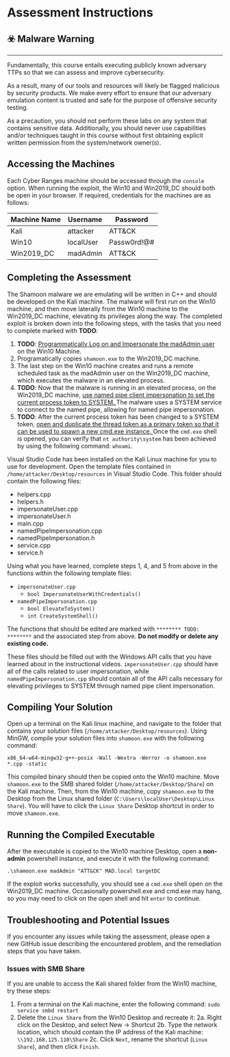 # Assessment Instructions

## :biohazard: Malware Warning

---

Fundamentally, this course entails executing publicly known adversary TTPs so that we can assess and improve cybersecurity.

As a result, many of our tools and resources will likely be flagged malicious by security products. We make every effort to ensure that our adversary emulation content is trusted and safe for the purpose of offensive security testing.

As a precaution, you should not perform these labs on any system that contains sensitive data. Additionally, you should never use capabilities and/or techniques taught in this course without first obtaining explicit written permission from the system/network owner(s).

## Accessing the Machines

Each Cyber Ranges machine should be accessed through the `console` option. When running the exploit, the Win10 and Win2019_DC should both be open in your browser. If required, credentials for the machines are as follows:

| Machine Name | Username | Password |
| ---------- | ---------- | ---------- |
| Kali | attacker | ATT&CK |
| Win10 | localUser | Passw0rd!@# |
| Win2019_DC | madAdmin | ATT&CK |

## Completing the Assessment

The Shamoon malware we are emulating will be written in C++ and should be developed on the Kali machine. The malware will first run on the Win10 machine, and then move laterally from the Win10 machine
to the Win2019_DC machine, elevating its privileges along the way.
The completed exploit is broken down into the following steps, with the tasks that you need to complete marked with **TODO**:

1. **TODO**: <u>Programmatically Log on and Impersonate the madAdmin user </u> on the Win10 Machine.
2. Programatically copies `shamoon.exe` to the Win2019_DC machine.
3. The last step on the Win10 machine creates and runs a remote scheduled task as the madAdmin user on the Win2019_DC machine, which executes the malware in an elevated process.
4. **TODO**: Now that the malware is running in an elevated process, on the Win2019_DC machine, <u>use named pipe client impersonation to set the current process token to SYSTEM. </u> The malware uses a SYSTEM service to connect to the named pipe, allowing for named pipe impersonation.
5. **TODO**: After the current process token has been changed to a SYSTEM token, <u>open and duplicate the thread token as a primary token so that it can be used to spawn a new cmd.exe instance. </u> Once the `cmd.exe` shell is opened, you can verify that `nt authority\system` has been achieved by using the following command: `whoami`.

Visual Studio Code has been installed on the Kali Linux machine for you to use for development. Open the template files contained in `/home/attacker/Desktop/resources` in Visual Studio Code. This folder should contain the following files:

* helpers.cpp
* helpers.h
* impersonateUser.cpp
* impersonateUser.h
* main.cpp
* namedPipeImpersonation.cpp
* namedPipeImpersonation.h
* service.cpp
* service.h

Using what you have learned, complete steps 1, 4, and 5 from above in the functions within the following template files:

* `impersonateUser.cpp`
    * `bool ImpersonateUserWithCredentials()`
* `namedPipeImpersonation.cpp`
    * `bool ElevateToSystem()`
    * `int CreateSystemShell()`

The functions that should be edited are marked with `******** TODO: ********` and the associated step from above. **Do not modify or delete any existing code.**

These files should be filled out with the Windows API calls that you have learned about in the instructional videos. `impersonateUser.cpp` should have all of the calls related to user impersonation, while `namedPipeImpersonation.cpp` should contain all of the API calls necessary for elevating privileges to SYSTEM through named pipe client impersonation.

## Compiling Your Solution

Open up a terminal on the Kali linux machine, and navigate to the folder that contains your solution files (`/home/attacker/Desktop/resources`).
Using MinGW, compile your solution files into `shamoon.exe` with the following command:

`x86_64-w64-mingw32-g++-posix -Wall -Wextra -Werror -o shamoon.exe *.cpp -static`

This compiled binary should then be copied onto the Win10 machine. Move `shamoon.exe` to the SMB shared folder (`/home/attacker/Desktop/Share`) on the Kali machine.
Then, from the Win10 machine, copy `shamoon.exe` to the Desktop from the Linux shared folder (`C:\Users\localUser\Desktop\Linux Share`). You will have to click the `Linux Share` Desktop shortcut in order to move `shamoon.exe`.

## Running the Compiled Executable

After the executable is copied to the Win10 machine Desktop, open a **non-admin** powershell instance, and execute it with the following command:

`.\shamoon.exe madAdmin "ATT&CK" MAD.local targetDC`

If the exploit works successfully, you should see a `cmd.exe` shell open on the Win2019_DC machine. Occasionally powershell.exe and cmd.exe may hang, so you may need to click on the open shell and hit `enter` to continue.

## Troubleshooting and Potential Issues

If you encounter any issues while taking the assessment, please open a new GitHub issue describing the
encountered problem, and the remediation steps that you have taken.

### Issues with SMB Share
If you are unable to access the Kali shared folder from the Win10 machine, try these steps:

1. From a terminal on the Kali machine, enter the following command: `sudo service smbd restart`
2. Delete the `Linux Share` from the Win10 Desktop and recreate it:
    2a. Right click on the Desktop, and select New -> Shortcut
    2b. Type the network location, which should contain the IP address of the Kali machine: `\\192.168.125.110\Share`
    2c. Click `Next`, rename the shortcut (`Linux Share`), and then click `Finish`.
